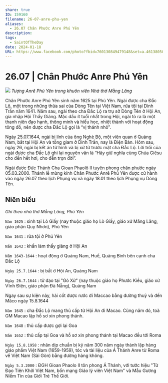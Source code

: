 ```yaml
---
share: true
ID: 159160
filename: 26-07-anre-phu-yen
aliases:
  - 26.07 Chân Phước Anre Phú Yên
description: 
tags:
  - SaintOfTheDay
date: 2024-01-18
URL: https://www.facebook.com/photo?fbid=760130849479148&set=a.461380502687519
---
```


# 26.07 | Chân Phước Anre Phú Yên

![](https://i.imgur.com/D1RCrnM.png)
*Tượng Anrê Phú Yên trong khuôn viên Nhà thờ Mằng Lăng*

Chân Phước Anre Phú Yên sinh năm 1625 tại Phú Yên. Ngài được cha Đắc Lộ, một trong những thừa sai của Dòng Tên tại Việt Nam, rửa tội tại Dinh Trấn năm 1641. Năm sau, ngài theo cha Đắc Lộ ra trụ sở Dòng Tên ở Hội An, gia nhập Hội Thầy Giảng. Mặc dầu ít tuổi nhất trong Hội, ngài tỏ ra là một thanh niên đạo hạnh, thông minh và hiếu học, nhiệt thành với hoạt động tông đồ, nên được cha Đắc Lộ gọi là “vị thánh nhỏ”. 

Ngày 25.07.1644, ngài bị lính của ông Nghè Bộ, một viên quan ở Quảng Nam, bắt tại Hội An và tống giam ở Dinh Trấn, nay là Điện Bàn. Hôm sau, ngày 26, ngài bị kết án tử hình và bị xử tử trước mặt cha Đắc Lộ. Lời trối của ngài được cha Đắc Lộ ghi lại nguyên văn là “Hãy giữ nghĩa cùng Chúa Giêsu cho đến hết hơi, cho đến trọn đời”.

Ngài được Đức Thánh Cha Gioan Phaolô II tuyên phong chân phước ngày 05.03.2000. Thánh lễ mừng kính Chân Phước Anrê Phú Yên được cử hành vào ngày 26.07 theo lịch Phụng vụ và ngày 18.01 theo lịch Phụng vụ Dòng Tên.

## Niên biểu
*Ghi theo nhà thờ Mằng Lăng, Phú Yên*

`Năm 1625` : sinh tại Lò Giấy (nay thuộc giáo họ Lò Giấy, giáo xứ Mằng Lăng, giáo phận Quy Nhơn), Phú Yên

`Năm 1641` : rửa tội ở Phú Yên

`Năm 1643` : khấn làm thầy giảng ở Hội An

`Năm 1643-1644` : hoạt động ở Quảng Nam, Huế, Quảng Bình bên cạnh cha Đắc Lộ

`Ngày 25.7.1644` : bị bắt ở Hội An, Quảng Nam

`Ngày 26.7.1644` : tử đạo tại "Gò Xử" (nay thuộc giáo họ Phước Kiều, giáo xứ Vĩnh Điện, giáo phận Đà Nẵng), Quảng Nam

Ngay sau sự kiện này, hài cốt được rước đi Maccao bằng đường thuỷ và đến Mâco ngày 15.8.1644

`Năm 1645` : cha Đắc Lộ mang thủ cấp từ Hội An đi Macao. Cũng năm đó, toà GM Macao lập hồ sơ xin phong thánh.

`Năm 1648` : thủ cấp được gợi lại Goa

`Năm 1652` : thủ cấp tại Goa và hồ sơ xin phong thánh tại Macao đều tới Roma

`Ngày 15.8.1958` : nhân dịp chuẩn bị kỷ năm 300 năm ngày thành lập hàng giáo phẩm Việt Nam (1659-1959), tóc và tài liệu của Á Thánh Anre từ Roma về Việt Nam (Sài Gòn) bằng đường hàng không.

`Ngày 5.3.2000` : ĐGH Gioan Phaolo II tôn phong Á Thánh, với tước hiệu "Tử Đạo Tiên Khởi Việt Nam, bổn mạng Giáo lý viên Việt Nam" và Mẫu Gương Niềm Tin của Giới Trẻ Thế Giới.